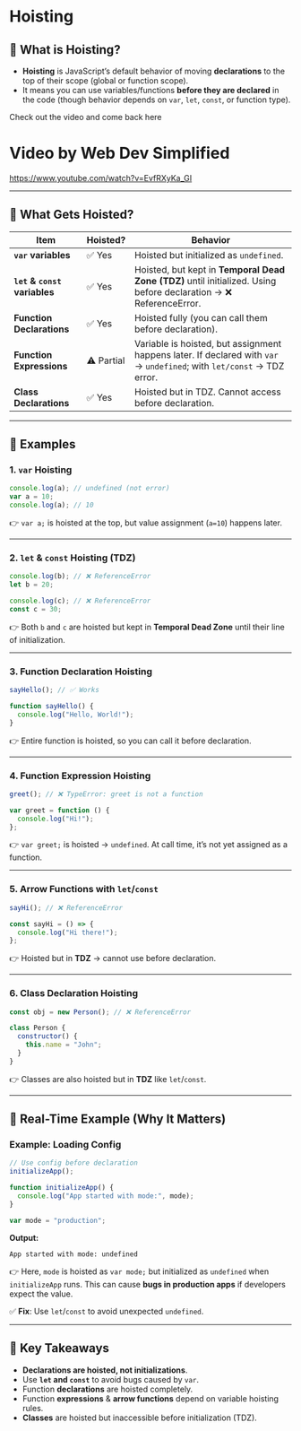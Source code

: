 # Hoisting

## 🔹 What is Hoisting?

* **Hoisting** is JavaScript’s default behavior of moving **declarations** to the top of their scope (global or function scope).
* It means you can use variables/functions **before they are declared** in the code (though behavior depends on `var`, `let`, `const`, or function type).

Check out the video and come back here

# Video by Web Dev Simplified
https://www.youtube.com/watch?v=EvfRXyKa_GI

---

## 🔹 What Gets Hoisted?

| Item                          | Hoisted?   | Behavior                                                                                                               |
| ----------------------------- | ---------- | ---------------------------------------------------------------------------------------------------------------------- |
| **`var` variables**           | ✅ Yes      | Hoisted but initialized as `undefined`.                                                                                |
| **`let` & `const` variables** | ✅ Yes      | Hoisted, but kept in **Temporal Dead Zone (TDZ)** until initialized. Using before declaration → ❌ ReferenceError.      |
| **Function Declarations**     | ✅ Yes      | Hoisted fully (you can call them before declaration).                                                                  |
| **Function Expressions**      | ⚠️ Partial | Variable is hoisted, but assignment happens later. If declared with `var` → `undefined`; with `let/const` → TDZ error. |
| **Class Declarations**        | ✅ Yes      | Hoisted but in TDZ. Cannot access before declaration.                                                                  |

---

## 🔹 Examples

### 1. `var` Hoisting

```js
console.log(a); // undefined (not error)
var a = 10;
console.log(a); // 10
```

👉 `var a;` is hoisted at the top, but value assignment (`a=10`) happens later.

---

### 2. `let` & `const` Hoisting (TDZ)

```js
console.log(b); // ❌ ReferenceError
let b = 20;

console.log(c); // ❌ ReferenceError
const c = 30;
```

👉 Both `b` and `c` are hoisted but kept in **Temporal Dead Zone** until their line of initialization.

---

### 3. Function Declaration Hoisting

```js
sayHello(); // ✅ Works

function sayHello() {
  console.log("Hello, World!");
}
```

👉 Entire function is hoisted, so you can call it before declaration.

---

### 4. Function Expression Hoisting

```js
greet(); // ❌ TypeError: greet is not a function

var greet = function () {
  console.log("Hi!");
};
```

👉 `var greet;` is hoisted → `undefined`. At call time, it’s not yet assigned as a function.

---

### 5. Arrow Functions with `let`/`const`

```js
sayHi(); // ❌ ReferenceError

const sayHi = () => {
  console.log("Hi there!");
};
```

👉 Hoisted but in **TDZ** → cannot use before declaration.

---

### 6. Class Declaration Hoisting

```js
const obj = new Person(); // ❌ ReferenceError

class Person {
  constructor() {
    this.name = "John";
  }
}
```

👉 Classes are also hoisted but in **TDZ** like `let`/`const`.

---

## 🔹 Real-Time Example (Why It Matters)

### Example: Loading Config

```js
// Use config before declaration
initializeApp();

function initializeApp() {
  console.log("App started with mode:", mode);
}

var mode = "production";
```

**Output:**

```
App started with mode: undefined
```

👉 Here, `mode` is hoisted as `var mode;` but initialized as `undefined` when `initializeApp` runs.
This can cause **bugs in production apps** if developers expect the value.

✅ **Fix**: Use `let`/`const` to avoid unexpected `undefined`.

---

## 🔹 Key Takeaways

* **Declarations are hoisted, not initializations**.
* Use **`let` and `const`** to avoid bugs caused by `var`.
* Function **declarations** are hoisted completely.
* Function **expressions** & **arrow functions** depend on variable hoisting rules.
* **Classes** are hoisted but inaccessible before initialization (TDZ).
